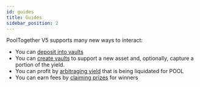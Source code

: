 ```yaml
---
id: guides
title: Guides
sidebar_position: 2
---
```


PoolTogether V5 supports many new ways to interact:

- You can [deposit into vaults](./interacting)
- You can [create vaults](./creating-vaults) to support a new asset and, optionally, capture a portion of the yield.
- You can profit by [arbitraging yield](./liquidating-yield) that is being liquidated for POOL
- You can earn fees by [claiming prizes](./claiming-prizes) for winners
